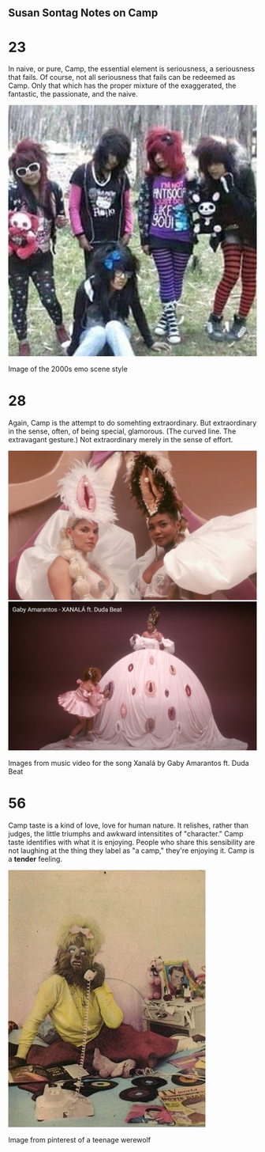 ## Susan Sontag Notes on Camp

# 23  
In naive, or pure, Camp, the essential element is seriousness, a seriousness that fails. Of course, not all seriousness that fails can be redeemed as Camp. Only that which has the proper mixture of the exaggerated, the fantastic, the passionate, and the naive.  

![group of five people wearing early 2000s emo scene fashion.](2000Emo.jpeg)  

Image of the 2000s emo scene style 

# 28  
Again, Camp is the attempt to do somehting extraordinary. But extraordinary in the sense, often, of being special, glamorous. (The curved line. The extravagant gesture.) Not extraordinary merely in the sense of effort.  

![two women dressed lavishly and wearing hats resembling female genitalia](vaghats.jpg) 
![woman in large dress with several forms of female genitalia on the skirt](vagdress.png)

Images from music video for the song Xanalá by Gaby Amarantos ft. Duda Beat  

# 56  
Camp taste is a kind of love, love for human nature. It relishes, rather than judges, the little triumphs and awkward intensitites of "character." Camp taste identifies with what it is enjoying. People who share this sensibility are not laughing at the thing they label as "a camp," they're enjoying it. Camp is a **tender** feeling.  

![image of a teenage wolf girl in a bedroom talking on the phone](teenagewolf.jpeg)  

Image from pinterest of a teenage werewolf
